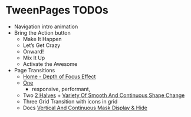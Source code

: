 # TweenPages TODOs

- Navigation intro animation
- Bring the Action button
	- Make It Happen
	- Let’s Get Crazy
	- Onward!
	- Mix It Up
	- Activate the Awesome
- Page Transitions
	- [Home - Depth of Focus Effect](https://uiuxlab.medium.com/10-page-transition-effects-trends-for-web-developer-in-2018-c07df6d1f747)
	- [One](https://www.awwwards.com/inspiration/boston-universitys-2021-enter-showcase-transition)
		- responsive, performant, 
	- Two [2 Halves](https://www.awwwards.com/inspiration/restore-hope-appeal-cta-button-transition) + [Variety Of Smooth And Continuous Shape Change](https://uiuxlab.medium.com/10-page-transition-effects-trends-for-web-developer-in-2018-c07df6d1f747)
	- Three Grid Transition with icons in grid
	- Docs [Vertical And Continuous Mask Display & Hide](https://uiuxlab.medium.com/10-page-transition-effects-trends-for-web-developer-in-2018-c07df6d1f747)
	

